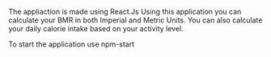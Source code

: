 The appliaction is made using React.Js
Using this application you can calculate your BMR in both Imperial and Metric Units.
You can also calculate your daily calorie intake based on your activity level.

To start the application use npm-start
